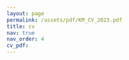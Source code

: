 ```yaml
---
layout: page
permalink: /assets/pdf/KM_CV_2023.pdf
title: cv
nav: true
nav_order: 4
cv_pdf: 
---
```


